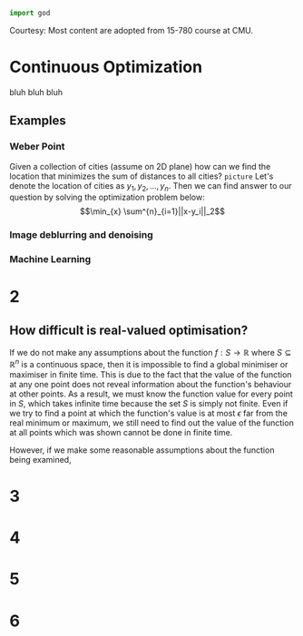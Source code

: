 ```python
import god
```
Courtesy: Most content are adopted from 15-780 course at CMU.
# Continuous Optimization
bluh bluh bluh

## Examples

### Weber Point

Given a collection of cities (assume on 2D plane) how can we find the location that minimizes the sum of distances to all cities?
`picture`
Let's denote the location of cities as $y_1, y_2, ..., y_n$.
Then we can find answer to our question by solving the optimization problem below:
$$\min_{x} \sum^{n}_{i=1}||x-y_i||_2$$

### Image deblurring and denoising

### Machine Learning

# 2

## How difficult is real-valued optimisation?

If we do not make any assumptions about the function $f:S\rightarrow\mathbb{R}$ where $S\subseteq\mathbb{R}^n$ is a continuous space, then it is impossible to find a global minimiser or maximiser in finite time. This is due to the fact that the value of the function at any one point does not reveal information about the function's behaviour at other points. As a result, we must know the function value for every point in $S$, which takes infinite time because the set $S$ is simply not finite. Even if we try to find a point at which the function's value is at most  $\epsilon$ far from the real minimum or maximum, we still need to find out the value of the function at all points which was shown cannot be done in finite time.

However, if we make some reasonable assumptions about the function being examined, 

# 3

# 4

# 5

# 6
<!--stackedit_data:
eyJoaXN0b3J5IjpbLTUxNzU3NTYxMSwtNzE0Mjc5MzgyLC05NT
YxNTEwNTIsLTExNTAwMDAxODMsLTkxMTgyMTc2NywxOTc0MDk2
NTk5LC0xMzg1NzAwNDg4LDE3ODkzOTEzMzUsLTYyNTI1MDE2NC
wxNjU5MDE0NjgzLC05NDg1NDY2MSw1NTk5OTg0ODQsLTExODEx
Njg0MjgsMjAwNzk1MTkwMCwtMTczNTk1OTUyOSwtMTQyMTA4Nj
AyMl19
-->